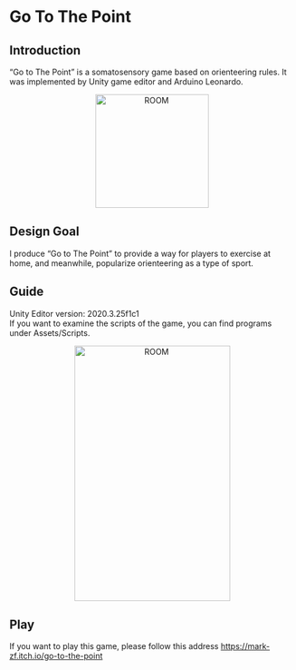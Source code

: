 # Go To The Point

## Introduction  
“Go to The Point” is a somatosensory game based on orienteering rules. It was implemented by Unity game editor and Arduino Leonardo.

<div align=center><img src="https://user-images.githubusercontent.com/61057370/199631685-8f1cf54f-fbb4-4cd4-b8d3-a6a0313ccc44.png" width="200" height="200" alt="ROOM"/></div>
  
## Design Goal
I produce “Go to The Point” to provide a way for players to exercise at home, and meanwhile, popularize orienteering as a type of sport. 

## Guide
Unity Editor version: 2020.3.25f1c1  
If you want to examine the scripts of the game, you can find programs under Assets/Scripts.
<div align=center><img src="https://user-images.githubusercontent.com/61057370/199633244-67b1874e-5388-4db2-a836-6896e7c95151.png" width="275" height="450" alt="ROOM"/></div>

## Play 
If you want to play this game, please follow this address https://mark-zf.itch.io/go-to-the-point
